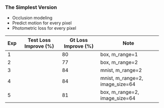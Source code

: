 ### The Simplest Version

- Occlusion modeling
- Predict motion for every pixel
- Photometric loss for every pixel


| Exp | Test Loss Improve (%) | Gt Loss Improve (%) | Note |
| ------------- | ----------- | ----------- | ----------- | 
| 1 |  | 80 | box, m_range=1 |
| 2 |  | 77 | box, m_range=2 |
| 3 |  | 84 | mnist, m_range=2 |
| 4 |  | 84 | mnist, m_range=2, image_size=64 |
| 5 |  | 81 | box, m_range=2, image_size=64 | 

